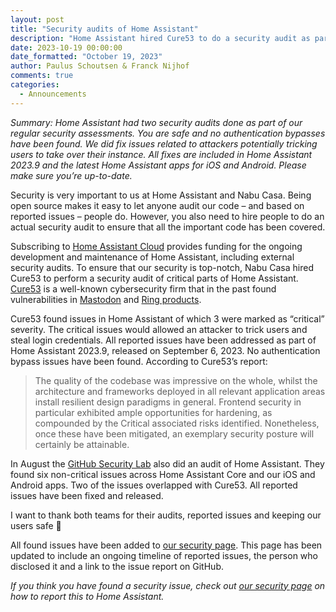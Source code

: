 ```yaml
---
layout: post
title: "Security audits of Home Assistant"
description: "Home Assistant hired Cure53 to do a security audit as part of our regular security assessments. You are safe and no authentication bypasses have been found."
date: 2023-10-19 00:00:00
date_formatted: "October 19, 2023"
author: Paulus Schoutsen & Franck Nijhof
comments: true
categories:
  - Announcements
---
```


_Summary: Home Assistant had two security audits done as part of our regular security assessments. You are safe and no authentication bypasses have been found. We did fix issues related to attackers potentially tricking users to take over their instance. All fixes are included in Home Assistant 2023.9 and the latest Home Assistant apps for iOS and Android. Please make sure you’re up-to-date._

Security is very important to us at Home Assistant and Nabu Casa. Being open source makes it easy to let anyone audit our code – and based on reported issues – people do. However, you also need to hire people to do an actual security audit to ensure that all the important code has been covered.

Subscribing to [Home Assistant Cloud](https://www.nabucasa.com/) provides funding for the ongoing development and maintenance of Home Assistant, including external security audits. To ensure that our security is top-notch, Nabu Casa hired Cure53 to perform a security audit of critical parts of Home Assistant. [Cure53](https://cure53.de/) is a well-known cybersecurity firm that in the past found vulnerabilities in [Mastodon](https://arstechnica.com/security/2023/07/mastodon-fixes-critical-tootroot-vulnerability-allowing-node-hijacking/) and [Ring products](https://foundation.mozilla.org/en/blog/mozilla-publishes-ring-doorbell-vulnerability-following-amazons-apathy/).

Cure53 found issues in Home Assistant of which 3 were marked as “critical” severity. The critical issues would allowed an attacker to trick users and steal login credentials. All reported issues have been addressed as part of Home Assistant 2023.9, released on September 6, 2023. No authentication bypass issues have been found. According to Cure53’s report:

> The quality of the codebase was impressive on the whole, whilst the architecture and frameworks deployed in all relevant application areas install resilient design paradigms in general. Frontend security in particular exhibited ample opportunities for hardening, as compounded by the Critical associated risks identified. Nonetheless, once these have been mitigated, an exemplary security posture will certainly be attainable.

In August the [GitHub Security Lab](https://securitylab.github.com/) also did an audit of Home Assistant. They found six non-critical issues across Home Assistant Core and our iOS and Android apps. Two of the issues overlapped with Cure53. All reported issues have been fixed and released.

I want to thank both teams for their audits, reported issues and keeping our users safe 🙏

All found issues have been added to [our security page](/security). This page has been updated to include an ongoing timeline of reported issues, the person who disclosed it and a link to the issue report on GitHub.

_If you think you have found a security issue, check out [our security page](/security) on how to report this to Home Assistant._
